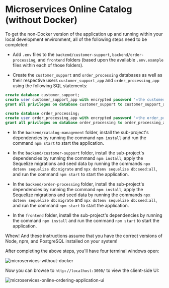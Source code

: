 
# Microservices Online Catalog (without Docker)

To get the non-Docker version of the application up and running within your
local development environment, all of the following steps need to be completed:

* Add `.env` files to the `backend/customer-support`,
  `backend/order-processing`, and `frontend` folders (based upon the available
  `.env.example` files within each of those folders).

* Create the `customer_support` and `order_processing` databases as well as
  their respective users `customer_support_app` and `order_processing_app` using
  the following SQL statements:

```sql
create database customer_support;
create user customer_support_app with encrypted password '«the customer_support_app user password»';
grant all privileges on database customer_support to customer_support_app;
```

```sql
create database order_processing;
create user order_processing_app with encrypted password '«the order_processing_app user password»';
grant all privileges on database order_processing to order_processing_app;
```

* In the `backend/catalog-management` folder, install the sub-project's
  dependencies by running the command `npm install` and run the command `npm
  start` to start the application.

* In the `backend/customer-support` folder, install the sub-project's
  dependencies by running the command `npm install`, apply the Sequelize
  migrations and seed data by running the commands `npx dotenv sequelize
  db:migrate` and `npx dotenv sequelize db:seed:all`, and run the command `npm
  start` to start the application.

* In the `backend/order-processing` folder, install the sub-project's
  dependencies by running the command `npm install`, apply the Sequelize
  migrations and seed data by running the commands `npx dotenv sequelize
  db:migrate` and `npx dotenv sequelize db:seed:all`, and run the command `npm
  start` to start the application.

* In the `frontend` folder, install the sub-project's dependencies by running
  the command `npm install` and run the command `npm start` to start the
  application.

Whew! And these instructions assume that you have the correct versions of Node,
npm, and PostgreSQL installed on your system!

After completing the above steps, you'll have four terminal windows open:

![microservices-without-docker]

Now you can browse to `http://localhost:3000/` to view the client-side UI:

![microservices-online-ordering-application-ui]

[microservices-without-docker]: https://appacademy-open-assets.s3-us-west-1.amazonaws.com/Modular-Curriculum/content/microservices/topics/design/assets/microservices-without-docker.png

[microservices-online-ordering-application-ui]: https://appacademy-open-assets.s3-us-west-1.amazonaws.com/Modular-Curriculum/content/microservices/topics/design/assets/microservices-online-ordering-application-ui.png
